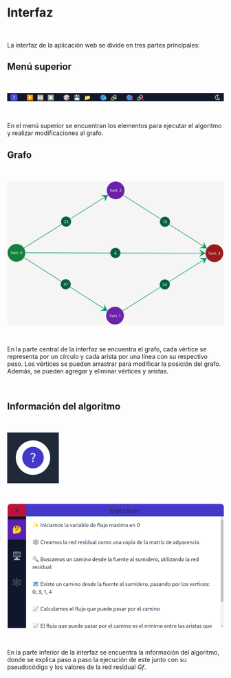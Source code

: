 # Interfaz

&nbsp;

La interfaz de la aplicación web se divide en tres partes principales:

## Menú superior

&nbsp;

![Menú Superior](./img/Ayuda/App/Interfaz/MenuSuperior.png)

&nbsp;

En el menú superior se encuentran los elementos para ejecutar el algoritmo y realizar modificaciones al grafo.

## Grafo

&nbsp;

![Grafo](./img/Ayuda/App/Interfaz/Grafo.png)

&nbsp;

En la parte central de la interfaz se encuentra el grafo, cada vértice se representa por un círculo y cada arista por una línea con su respectivo peso. Los vértices se pueden arrastrar para modificar la posición del grafo. Además, se pueden agregar y eliminar vértices y aristas.

&nbsp;

## Información del algoritmo

&nbsp;

![Abrir Explicación](./img/Ayuda/App/Interfaz/AbrirExplicacion.png)

&nbsp;

![Explicación](./img/Ayuda/App/Interfaz/Explicacion.png)

&nbsp;

En la parte inferior de la interfaz se encuentra la información del algoritmo, donde se explica paso a paso la ejecución de este junto con su pseudocódigo y los valores de la red residual *Gf*.